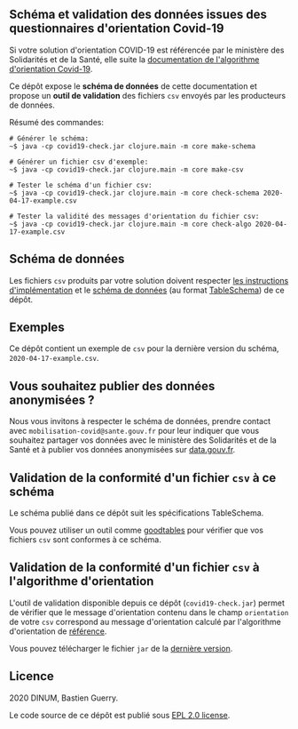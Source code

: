 ## Schéma et validation des données issues des questionnaires d'orientation Covid-19

Si votre solution d'orientation COVID-19 est référencée par le ministère des Solidarités et de la Santé, elle suite la [documentation de l'algorithme d'orientation Covid-19](https://delegation-numerique-en-sante.github.io/covid19-algorithme-orientation/).

Ce dépôt expose le **schéma de données** de cette documentation et propose un **outil de validation** des fichiers `csv` envoyés par les producteurs de données.

Résumé des commandes:

	# Générer le schéma:
	~$ java -cp covid19-check.jar clojure.main -m core make-schema

	# Générer un fichier csv d'exemple:
	~$ java -cp covid19-check.jar clojure.main -m core make-csv

	# Tester le schéma d'un fichier csv:
	~$ java -cp covid19-check.jar clojure.main -m core check-schema 2020-04-17-example.csv

	# Tester la validité des messages d'orientation du fichier csv:
	~$ java -cp covid19-check.jar clojure.main -m core check-algo 2020-04-17-example.csv

## Schéma de données

Les fichiers `csv` produits par votre solution doivent respecter [les instructions d'implémentation](https://github.com/Delegation-numerique-en-sante/covid19-algorithme-orientation/blob/master/implementation.org#variables-%C3%A0-obligatoirement-sauvegarder-pour-partage) et le [schéma de données](schema.json) (au format [TableSchema](https://frictionlessdata.io/table-schema/)) de ce dépôt.

## Exemples

Ce dépôt contient un exemple de `csv` pour la dernière version du schéma, `2020-04-17-example.csv`.

## Vous souhaitez publier des données anonymisées ?

Nous vous invitons à respecter le schéma de données, prendre contact avec `mobilisation-covid@sante.gouv.fr` pour leur indiquer que vous souhaitez partager vos données avec le ministère des Solidarités et de la Santé et à publier vos données anonymisées sur [data.gouv.fr](https://www.data.gouv.fr/fr/).

## Validation de la conformité d'un fichier `csv` à ce schéma

Le schéma publié dans ce dépôt suit les spécifications TableSchema.

Vous pouvez utiliser un outil comme [goodtables](https://github.com/frictionlessdata/goodtables-py) pour vérifier que vos fichiers `csv` sont conformes à ce schéma.

## Validation de la conformité d'un fichier `csv` à l'algorithme d'orientation

L'outil de validation disponible depuis ce dépôt (`covid19-check.jar`) permet de vérifier que le message d'orientation contenu dans le champ `orientation` de votre `csv` correspond au message d'orientation calculé par l'algorithme d'orientation de [référence](https://delegation-numerique-en-sante.github.io/covid19-algorithme-orientation/).

Vous pouvez télécharger le fichier `jar` de la [dernière version](https://github.com/Delegation-numerique-en-sante/covid19-algorithme-orientation-check/releases/).

## Licence

2020 DINUM, Bastien Guerry.

Le code source de ce dépôt est publié sous [EPL 2.0 license](LICENSE).
